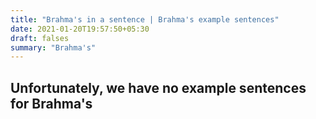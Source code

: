 ```yaml
---
title: "Brahma's in a sentence | Brahma's example sentences"
date: 2021-01-20T19:57:50+05:30
draft: falses
summary: "Brahma's"
---
```

## Unfortunately, we have no example sentences for Brahma's                 
